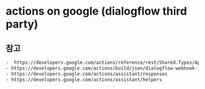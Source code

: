 # actions on google (dialogflow third party)

## 참고
```bash
-  https://developers.google.com/actions/reference/rest/Shared.Types/AppResponse
- https://developers.google.com/actions/build/json/dialogflow-webhook-json
- https://developers.google.com/actions/assistant/responses
- https://developers.google.com/actions/assistant/helpers
```
